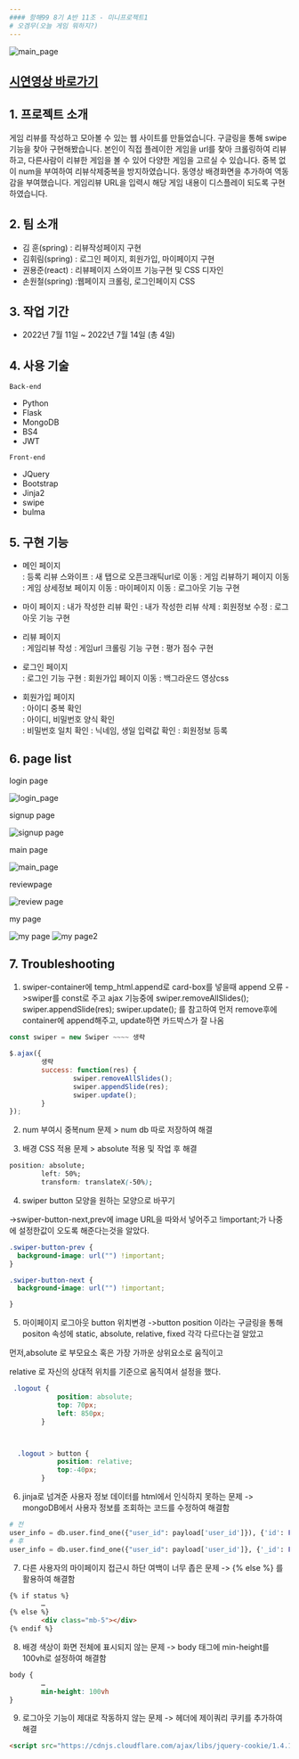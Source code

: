 ```yaml
---
#### 항해99 8기 A반 11조 - 미니프로젝트1  
# 오겜무(오늘 게임 뭐하지?)  
---
```

![main_page](https://user-images.githubusercontent.com/15075501/178900303-f1bff205-cea4-4c9d-9be4-7f099c54cf6b.png)  

[시연영상 바로가기](https://youtu.be/_wJ3j0TnJjs)
---
## 1. 프로젝트 소개

게임 리뷰를 작성하고 모아볼 수 있는 웹 사이트를 만들었습니다.
구글링을 통해 swipe 기능을 찾아 구현해봤습니다.
본인이 직접 플레이한 게임을 url를 찾아 크롤링하여 리뷰하고, 다른사람이 리뷰한 게임을 볼 수 있어 다양한 게임을 고르실 수 있습니다.
중복 없이 num을 부여하여 리뷰삭제중복을 방지하였습니다.
동영상 배경화면을 추가하여 역동감을 부여했습니다.
게임리뷰 URL을 입력시 해당 게임 내용이 디스플레이 되도록 구현하였습니다.

## 2. 팀 소개
- 김  훈(spring) : 리뷰작성페이지 구현
- 김휘림(spring) : 로그인 페이지, 회원가입, 마이페이지 구현
- 권용준(react) : 리뷰페이지 스와이프 기능구현 및 CSS 디자인
- 손원철(spring) :웹페이지 크롤링, 로그인페이지 CSS

## 3. 작업 기간
- 2022년 7월 11일 ~ 2022년 7월 14일 (총 4일)

## 4. 사용 기술
`Back-end`  
- Python
- Flask
- MongoDB
- BS4
- JWT

`Front-end`
- JQuery
- Bootstrap
- Jinja2
- swipe
- bulma

## 5. 구현 기능
+ 메인 페이지  
  : 등록 리뷰 스와이프
  : 새 탭으로 오픈크래틱url로 이동
  : 게임 리뷰하기 페이지 이동
  : 게임 상세정보 페이지 이동
  : 마이페이지 이동
  : 로그아웃 기능 구현
  
+ 마이 페이지 
   : 내가 작성한 리뷰 확인
   : 내가 작성한 리뷰 삭제
   : 회원정보 수정
   : 로그아웃 기능 구현   

+ 리뷰 페이지  
  : 게임리뷰 작성
  : 게임url 크롤링 기능 구현
  : 평가 점수 구현

+ 로그인 페이지  
  : 로그인 기능 구현
  : 회원가입 페이지 이동
  : 백그라운드 영상css
  

+ 회원가입 페이지  
  : 아이디 중복 확인  
  : 아이디, 비밀번호 양식 확인  
  : 비밀번호 일치 확인
  : 닉네임, 생일 입력값 확인
  : 회원정보 등록
  
## 6. page list

login page

![login_page](https://user-images.githubusercontent.com/15075501/178900126-27357ec9-b5c1-448c-81c3-2cf418670d0a.png) 


signup page

![signup page](https://user-images.githubusercontent.com/15075501/178900268-3079f37c-0dd1-45ea-94bb-3361a0239ee9.png)



main page

![main_page](https://user-images.githubusercontent.com/15075501/178900303-f1bff205-cea4-4c9d-9be4-7f099c54cf6b.png) 


reviewpage

![review page](https://user-images.githubusercontent.com/15075501/178900348-41a8b521-e556-484b-ab99-7cf1b0c0707b.png)


my page

![my page](https://user-images.githubusercontent.com/15075501/178900400-5a34a969-b4a7-43d3-84dd-6bd3f196fee2.png)
![my page2](https://user-images.githubusercontent.com/15075501/178900438-487ac03f-af14-456f-bfa6-640a915dfa6b.png)


## 7. Troubleshooting  
1. swiper-container에 temp_html.append로 card-box를 넣을때 append 오류
->swiper를 const로 주고 ajax 기능중에 swiper.removeAllSlides(); swiper.appendSlide(res); swiper.update();
를 참고하여 먼저 remove후에 container에 append해주고, update하면 카드박스가 잘 나옴

```javascript
const swiper = new Swiper ~~~~ 생략
 
$.ajax({
        생략
        success: function(res) {
                swiper.removeAllSlides();
                swiper.appendSlide(res);
                swiper.update();
        }
});
```
2. num 부여시 중복num 문제 > num db 따로 저장하여 해결 

3. 배경 CSS 적용 문제 > absolute 적용 및 작업 후 해결
  ```css
position: absolute;
          left: 50%;
          transform: translateX(-50%);
```

 4. swiper button 모양을 원하는 모양으로 바꾸기
 
->swiper-button-next,prev에         image URL을 따와서 넣어주고 !important;가 나중에 설정한값이 오도록 해준다는것을 알았다.
```css
.swiper-button-prev {
  background-image: url("") !important;
}

.swiper-button-next {
  background-image: url("") !important;

}
```
5. 마이페이지 로그아웃 button 위치변경
->button position 이라는 구글링을 통해 positon 속성에 static, absolute, relative, fixed 각각 다르다는걸 알았고

먼저,absolute 로 부모요소 혹은 가장 가까운 상위요소로 움직이고

relative 로 자신의 상대적 위치를 기준으로 움직여서 설정을 했다.

```css
 .logout {
            position: absolute;
            top: 70px;
            left: 850px;
        }



  .logout > button {
            position: relative;
            top:-40px;
        }
```

6. jinja로 넘겨준 사용자 정보 데이터를 html에서 인식하지 못하는 문제
-> mongoDB에서 사용자 정보를 조회하는 코드를 수정하여 해결함

```python
# 전
user_info = db.user.find_one({"user_id": payload['user_id']}), {'id': False, 'user_name': False}
# 후
user_info = db.user.find_one({"user_id": payload['user_id']}, {'_id': False, 'user_pw': False})
```

7. 다른 사용자의 마이페이지 접근시 하단 여백이 너무 좁은 문제
-> {% else %} 를 활용하여 해결함

```html
{% if status %}
        …
{% else %}
        <div class="mb-5"></div>
{% endif %}
```

8. 배경 색상이 화면 전체에 표시되지 않는 문제
-> body 태그에 min-height를 100vh로 설정하여 해결함

```css
body {
        …
        min-height: 100vh
}
```

9. 로그아웃 기능이 제대로 작동하지 않는 문제
-> 헤더에 제이쿼리 쿠키를 추가하여 해결
```html
<script src="https://cdnjs.cloudflare.com/ajax/libs/jquery-cookie/1.4.1/jquery.cookie.js"></script>
```
